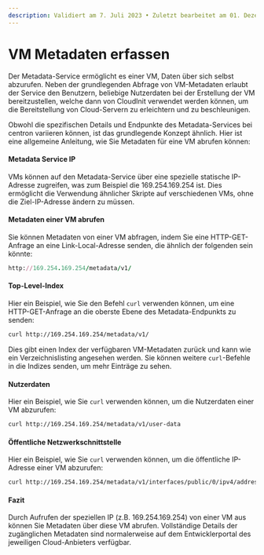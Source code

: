 ```yaml
---
description: Validiert am 7. Juli 2023 • Zuletzt bearbeitet am 01. Dezember 2023
---
```


# VM Metadaten erfassen

Der Metadata-Service ermöglicht es einer VM, Daten über sich selbst abzurufen. Neben der grundlegenden Abfrage von VM-Metadaten erlaubt der Service den Benutzern, beliebige Nutzerdaten bei der Erstellung der VM bereitzustellen, welche dann von CloudInit verwendet werden können, um die Bereitstellung von Cloud-Servern zu erleichtern und zu beschleunigen.

Obwohl die spezifischen Details und Endpunkte des Metadata-Services bei centron variieren können, ist das grundlegende Konzept ähnlich. Hier ist eine allgemeine Anleitung, wie Sie Metadaten für eine VM abrufen können:

#### Metadata Service IP

VMs können auf den Metadata-Service über eine spezielle statische IP-Adresse zugreifen, was zum Beispiel die 169.254.169.254 ist. Dies ermöglicht die Verwendung ähnlicher Skripte auf verschiedenen VMs, ohne die Ziel-IP-Adresse ändern zu müssen.

#### Metadaten einer VM abrufen

Sie können Metadaten von einer VM abfragen, indem Sie eine HTTP-GET-Anfrage an eine Link-Local-Adresse senden, die ähnlich der folgenden sein könnte:

```ruby
http://169.254.169.254/metadata/v1/
```

#### Top-Level-Index

Hier ein Beispiel, wie Sie den Befehl `curl` verwenden können, um eine HTTP-GET-Anfrage an die oberste Ebene des Metadata-Endpunkts zu senden:

```bash
curl http://169.254.169.254/metadata/v1/
```

Dies gibt einen Index der verfügbaren VM-Metadaten zurück und kann wie ein Verzeichnislisting angesehen werden. Sie können weitere `curl`-Befehle in die Indizes senden, um mehr Einträge zu sehen.

#### Nutzerdaten

Hier ein Beispiel, wie Sie `curl` verwenden können, um die Nutzerdaten einer VM abzurufen:

```bash
curl http://169.254.169.254/metadata/v1/user-data
```

#### Öffentliche Netzwerkschnittstelle

Hier ein Beispiel, wie Sie `curl` verwenden können, um die öffentliche IP-Adresse einer VM abzurufen:

```bash
curl http://169.254.169.254/metadata/v1/interfaces/public/0/ipv4/address
```

#### Fazit

Durch Aufrufen der speziellen IP (z.B. 169.254.169.254) von einer VM aus können Sie Metadaten über diese VM abrufen. Vollständige Details der zugänglichen Metadaten sind normalerweise auf dem Entwicklerportal des jeweiligen Cloud-Anbieters verfügbar.
